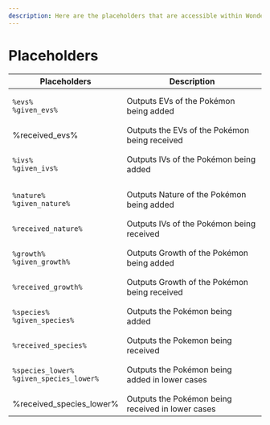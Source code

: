```yaml
---
description: Here are the placeholders that are accessible within WonderTrade.
---
```


# Placeholders

| Placeholders                                                              | Description                                       |
| ------------------------------------------------------------------------- | ------------------------------------------------- |
| <p><code>%evs%</code><br><code>%given_evs%</code></p>                     | Outputs EVs of the Pokémon being added            |
| %received\_evs%                                                           | Outputs the EVs of the Pokémon being received     |
| <p><code>%ivs%</code><br><code>%given_ivs%</code></p>                     | Outputs IVs of the Pokémon being added            |
| <p><code>%nature%</code><br><code>%given_nature%</code></p>               | Outputs Nature of the Pokémon  being added        |
| `%received_nature%`                                                       | Outputs IVs of the Pokémon being received         |
| <p><code>%growth%</code><br><code>%given_growth%</code></p>               | Outputs Growth of the Pokémon being added         |
| `%received_growth%`                                                       | Outputs Growth of the Pokémon being received      |
| <p><code>%species%</code><br><code>%given_species%</code></p>             | Outputs the Pokémon being added                   |
| `%received_species%`                                                      | Outputs the Pokemon being received                |
| <p><code>%species_lower%</code><br><code>%given_species_lower%</code></p> | Outputs the Pokémon being added in lower cases    |
| %received\_species\_lower%                                                | Outputs the Pokémon being received in lower cases |
